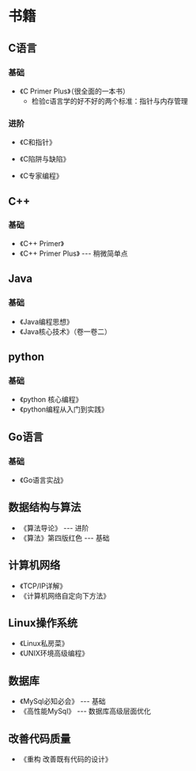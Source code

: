 # 书籍

## C语言

### 基础

* 《C Primer Plus》（很全面的一本书）
  * 检验c语言学的好不好的两个标准：指针与内存管理

### 进阶

* 《C和指针》
* 《C陷阱与缺陷》

* 《C专家编程》



## C++

### 基础

+ 《C++ Primer》
+ 《C++ Primer Plus》   ---   稍微简单点



## Java

### 基础

* 《Java编程思想》
* 《Java核心技术》（卷一卷二）



## python

### 基础

* 《python 核心编程》
* 《python编程从入门到实践》



## Go语言

### 基础

* 《Go语言实战》



## 数据结构与算法

* 《算法导论》 --- 进阶
* 《算法》第四版红色 --- 基础



## 计算机网络

* 《TCP/IP详解》
* 《计算机网络自定向下方法》



## Linux操作系统

* 《Linux私房菜》
* 《UNIX环境高级编程》



## 数据库

* 《MySql必知必会》 --- 基础
* 《高性能MySql》 --- 数据库高级层面优化



## 改善代码质量

* 《重构 改善既有代码的设计》